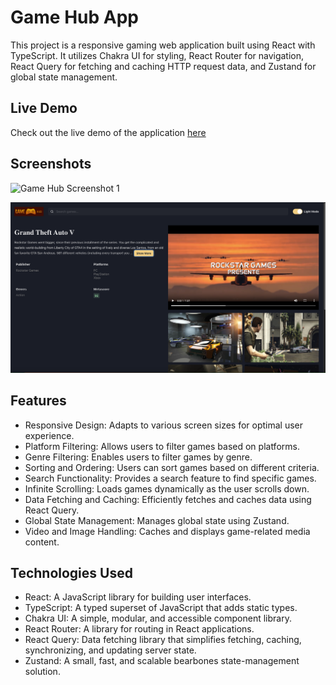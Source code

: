# Game Hub App

This project is a responsive gaming web application built using React with TypeScript. It utilizes Chakra UI for styling, React Router for navigation, React Query for fetching and caching HTTP request data, and Zustand for global state management.

## Live Demo
Check out the live demo of the application <a href="https://game-hub-blush-mu.vercel.app/">here</a>

## Screenshots

![Game Hub Screenshot 1](screenshots/shot1.png)

![Game Hub Screenshot 2](screenshots/shot2.png)

## Features

<ul>
  <li>Responsive Design: Adapts to various screen sizes for optimal user experience.</li>
  <li>Platform Filtering: Allows users to filter games based on platforms.</li>
  <li>Genre Filtering: Enables users to filter games by genre.</li>
  <li>Sorting and Ordering: Users can sort games based on different criteria.</li>
  <li>Search Functionality: Provides a search feature to find specific games.</li>
  <li>Infinite Scrolling: Loads games dynamically as the user scrolls down.</li>
  <li>Data Fetching and Caching: Efficiently fetches and caches data using React Query.</li>
  <li>Global State Management: Manages global state using Zustand.</li>
  <li>Video and Image Handling: Caches and displays game-related media content.</li>
</ul>

## Technologies Used

<ul>
  <li>React: A JavaScript library for building user interfaces.</li>
  <li>TypeScript: A typed superset of JavaScript that adds static types.</li>
  <li>Chakra UI: A simple, modular, and accessible component library.</li>
  <li>React Router: A library for routing in React applications.</li>
  <li>React Query: Data fetching library that simplifies fetching, caching, synchronizing, and updating server state.</li>
  <li>Zustand: A small, fast, and scalable bearbones state-management solution.</li>
</ul>
